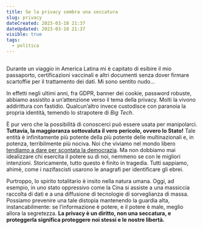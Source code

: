 ```yaml
---
title: Se la privacy sembra una seccatura
slug: privacy
dateCreated: 2023-03-18 21:37
dateUpdated: 2023-03-18 21:37
visible: true
tags:
  - politica
---
```


##

<span class="newthought">Durante</span> un viaggio in America Latina mi è capitato di esibire il mio passaporto, certificazioni vaccinali e altri documenti senza dover firmare scartoffie per il trattamento dei dati. Mi sono sentito nudo…

In effetti negli ultimi anni, fra GDPR, banner dei cookie, password robuste, abbiamo assistito a un’attenzione verso il tema della privacy. Molti la vivono addirittura con fastidio. Qualcun’altro invece custodisce con paranoia la propria identità, temendo lo strapotere di _Big Tech_.

È pur vero che la possibilità di conoscerci può essere usata per manipolarci. **Tuttavia, la maggioranza sottovaluta il vero pericolo, ovvero lo Stato!** Tale entità è infinitamente più potente della più potente delle multinazionali e, in potenza, terribilmente più nociva. Noi che viviamo nel mondo libero [tendiamo a dare per scontata la democrazia](/notes/democrazia/). Ma non dobbiamo mai idealizzare chi esercita il potere su di noi, nemmeno se con le migliori intenzioni. Storicamente, tutto questo è finito in tragedia. Tutti sappiamo, ahimè, come i nazifascisti usarono le anagrafi per identificare gli ebrei.

Purtroppo, lo spirito totalitario è insito nella natura umana. Oggi, ad esempio, in uno stato oppressivo come la Cina si assiste a una massiccia raccolta di dati e a una diffusione di tecnologie di sorveglianza di massa. Possiamo prevenire una tale distopia mantenendo la guardia alta, instancabilmente: se l’informazione è potere, e il potere è male, meglio allora la segretezza. **La privacy è un diritto, non una seccatura, e proteggerla significa proteggere noi stessi e le nostre libertà.**
